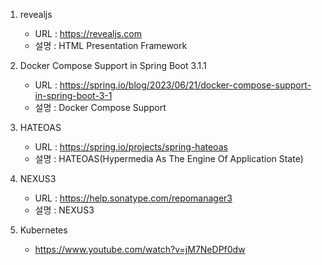 1. revealjs
   * URL : https://revealjs.com
   * 설명 : HTML Presentation Framework

1. Docker Compose Support in Spring Boot 3.1.1
   * URL : https://spring.io/blog/2023/06/21/docker-compose-support-in-spring-boot-3-1
   * 설명 : Docker Compose Support

1. HATEOAS
   * URL : https://spring.io/projects/spring-hateoas
   * 설명 : HATEOAS(Hypermedia As The Engine Of Application State)

1. NEXUS3
   * URL : https://help.sonatype.com/repomanager3
   * 설명 : NEXUS3

1. Kubernetes
   * https://www.youtube.com/watch?v=jM7NeDPf0dw

